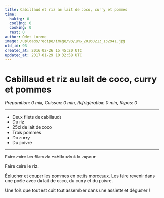 ```yaml
---
title: Cabillaud et riz au lait de coco, curry et pommes
time:
  baking: 0
  cooling: 0
  cooking: 0
  rest: 0
author: Odet Lorène
image: /uploads/recipe/image/93/IMG_20160213_132941.jpg
old_id: 93
created_at: 2016-02-26 15:45:20 UTC
updated_at: 2017-01-29 10:32:58 UTC
---
```


# Cabillaud et riz au lait de coco, curry et pommes



*Préparation: 0 min, Cuisson: 0 min, Refrigération: 0 min, Repos: 0*

---

- Deux filets de cabillauds
- Du riz
- 25cl de lait de coco
- Trois pommes
- Du curry
- Du poivre

---

Faire cuire les filets de cabillauds à la vapeur.

Faire cuire le riz.

Éplucher et couper les pommes en petits morceaux. Les faire revenir dans une poêle avec du lait de coco, du curry et du poivre.

Une fois que tout est cuit tout assembler dans une assiette et déguster ! 
